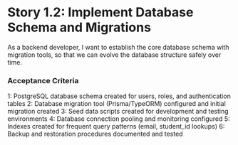 # Story 1.2: Implement Database Schema and Migrations

As a backend developer,
I want to establish the core database schema with migration tools,
so that we can evolve the database structure safely over time.

### Acceptance Criteria
1: PostgreSQL database schema created for users, roles, and authentication tables
2: Database migration tool (Prisma/TypeORM) configured and initial migration created
3: Seed data scripts created for development and testing environments
4: Database connection pooling and monitoring configured
5: Indexes created for frequent query patterns (email, student_id lookups)
6: Backup and restoration procedures documented and tested
